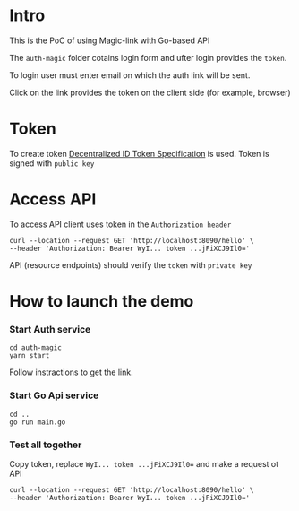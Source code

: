 # Intro
This is the PoC of using Magic-link with Go-based API

The `auth-magic` folder cotains login form and ufter login provides  the `token`.

To login user must enter email on which the auth link will be sent.

Click on the link provides the token on the client side (for example, browser)

# Token

To create token [Decentralized ID Token Specification](https://w3c-ccg.github.io/did-primer/#the-format-of-a-did) is used.
Token is signed with `public key`

# Access API
To access API client uses token in the `Authorization header`
```
curl --location --request GET 'http://localhost:8090/hello' \
--header 'Authorization: Bearer WyI... token ...jFiXCJ9Il0='
```

API (resource endpoints) should verify the `token` with `private key`


# How to launch the demo

### Start Auth service
 ```
 cd auth-magic
 yarn start
 ```
 Follow instractions to get the link.

 ### Start Go Api service
 ```
 cd .. 
 go run main.go
 ```

### Test all together
Copy token, replace `WyI... token ...jFiXCJ9Il0=` and make a request ot API
 ```
curl --location --request GET 'http://localhost:8090/hello' \
--header 'Authorization: Bearer WyI... token ...jFiXCJ9Il0='
```